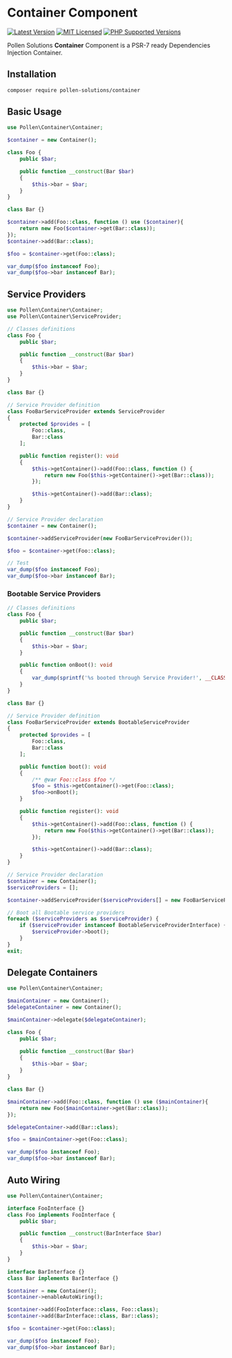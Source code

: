 # Container Component

[![Latest Version](https://img.shields.io/badge/release-1.0.0-blue?style=for-the-badge)](https://www.presstify.com/pollen-solutions/container/)
[![MIT Licensed](https://img.shields.io/badge/license-MIT-green?style=for-the-badge)](LICENSE.md)
[![PHP Supported Versions](https://img.shields.io/badge/PHP->=7.1-8892BF?style=for-the-badge&logo=php)](https://www.php.net/supported-versions.php)

Pollen Solutions **Container** Component is a PSR-7 ready Dependencies Injection Container.

## Installation

```bash
composer require pollen-solutions/container
```

## Basic Usage

```php
use Pollen\Container\Container;

$container = new Container();

class Foo {
    public $bar;

    public function __construct(Bar $bar)
    {
        $this->bar = $bar;
    }
}

class Bar {}

$container->add(Foo::class, function () use ($container){
    return new Foo($container->get(Bar::class));
});
$container->add(Bar::class);

$foo = $container->get(Foo::class);

var_dump($foo instanceof Foo);
var_dump($foo->bar instanceof Bar); 
```

## Service Providers

```php
use Pollen\Container\Container;
use Pollen\Container\ServiceProvider;

// Classes definitions
class Foo {
    public $bar;

    public function __construct(Bar $bar)
    {
        $this->bar = $bar;
    }
}

class Bar {}

// Service Provider definition
class FooBarServiceProvider extends ServiceProvider
{
    protected $provides = [
        Foo::class,
        Bar::class
    ];

    public function register(): void
    {
        $this->getContainer()->add(Foo::class, function () {
            return new Foo($this->getContainer()->get(Bar::class));
        });

        $this->getContainer()->add(Bar::class);
    }
}

// Service Provider declaration
$container = new Container();

$container->addServiceProvider(new FooBarServiceProvider());

$foo = $container->get(Foo::class);

// Test
var_dump($foo instanceof Foo);
var_dump($foo->bar instanceof Bar);
```

### Bootable Service Providers
```php
// Classes definitions
class Foo {
    public $bar;

    public function __construct(Bar $bar)
    {
        $this->bar = $bar;
    }

    public function onBoot(): void
    {
        var_dump(sprintf('%s booted through Service Provider!', __CLASS__));
    }
}

class Bar {}

// Service Provider definition
class FooBarServiceProvider extends BootableServiceProvider
{
    protected $provides = [
        Foo::class,
        Bar::class
    ];

    public function boot(): void
    {
        /** @var Foo::class $foo */
        $foo = $this->getContainer()->get(Foo::class);
        $foo->onBoot();
    }

    public function register(): void
    {
        $this->getContainer()->add(Foo::class, function () {
            return new Foo($this->getContainer()->get(Bar::class));
        });

        $this->getContainer()->add(Bar::class);
    }
}

// Service Provider declaration
$container = new Container();
$serviceProviders = [];

$container->addServiceProvider($serviceProviders[] = new FooBarServiceProvider());

// Boot all Bootable service providers
foreach ($serviceProviders as $serviceProvider) {
    if ($serviceProvider instanceof BootableServiceProviderInterface) {
        $serviceProvider->boot();
    }
}
exit;
```


## Delegate Containers

```php
use Pollen\Container\Container;

$mainContainer = new Container();
$delegateContainer = new Container();

$mainContainer->delegate($delegateContainer);

class Foo {
    public $bar;

    public function __construct(Bar $bar)
    {
        $this->bar = $bar;
    }
}

class Bar {}

$mainContainer->add(Foo::class, function () use ($mainContainer){
    return new Foo($mainContainer->get(Bar::class));
});

$delegateContainer->add(Bar::class);

$foo = $mainContainer->get(Foo::class);

var_dump($foo instanceof Foo);
var_dump($foo->bar instanceof Bar);
```

## Auto Wiring

```php
use Pollen\Container\Container;

interface FooInterface {}
class Foo implements FooInterface {
    public $bar;

    public function __construct(BarInterface $bar)
    {
        $this->bar = $bar;
    }
}

interface BarInterface {}
class Bar implements BarInterface {}

$container = new Container();
$container->enableAutoWiring();

$container->add(FooInterface::class, Foo::class);
$container->add(BarInterface::class, Bar::class);

$foo = $container->get(Foo::class);

var_dump($foo instanceof Foo);
var_dump($foo->bar instanceof Bar);
```
